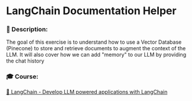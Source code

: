 # LangChain Documentation Helper

### 📝 Description:
The goal of this exercise is to understand how to use a Vector Database (Pinecone) to store and retrieve documents
to augment the context of the LLM. It will also cover how we can add "memory" to our LLM by providing the chat history

### 🎓 Course: 
[🦜 LangChain - Develop LLM powered applications with LangChain](https://www.udemy.com/course/langchain/)